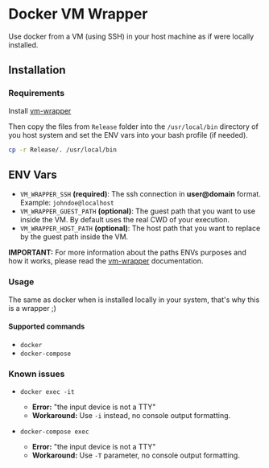 # Docker VM Wrapper
Use docker from a VM (using SSH) in your host machine as if were locally installed.

## Installation

### Requirements
Install [vm-wrapper](https://github.com/Nataniel4/vm-wrapper)

Then copy the files from `Release` folder into the `/usr/local/bin` directory of you host system and set the ENV vars into your bash profile (if needed).
```sh
cp -r Release/. /usr/local/bin
```

## ENV Vars
- `VM_WRAPPER_SSH` **(required)**: The ssh connection in **user@domain** format. Example: `johndoe@localhost`
- `VM_WRAPPER_GUEST_PATH` **(optional)**: The guest path that you want to use inside the VM. By default uses the real CWD of your execution.
- `VM_WRAPPER_HOST_PATH` **(optional)**: The host path that you want to replace by the guest path inside the VM.

**IMPORTANT:** For more information about the paths ENVs purposes and how it works, please read the [vm-wrapper](https://github.com/Nataniel4/vm-wrapper) documentation.

### Usage
The same as docker when is installed locally in your system, that's why this is a wrapper ;)

#### Supported commands
- `docker`
- `docker-compose`

### Known issues
- `docker exec -it`
	-	**Error:** "the input device is not a TTY"
	-	**Workaround:** Use `-i` instead, no console output formatting.

- `docker-compose exec`
	-	**Error:** "the input device is not a TTY"
	-	**Workaround:** Use `-T` parameter, no console output formatting.